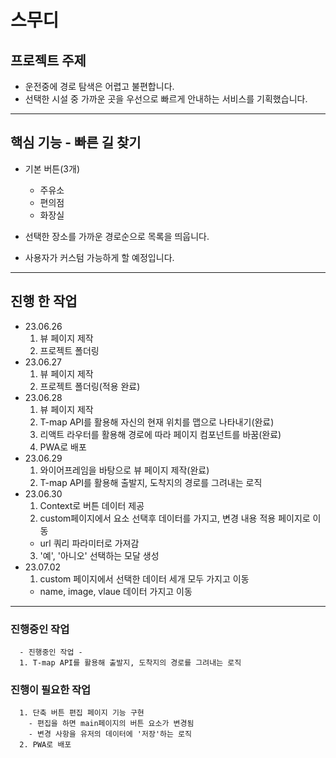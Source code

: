 # 스무디
## 프로젝트 주제
  * 운전중에 경로 탐색은 어렵고 불편합니다.
  * 선택한 시설 중 가까운 곳을 우선으로 빠르게 안내하는 서비스를 기획했습니다.
---
## 핵심 기능 - 빠른 길 찾기
* 기본 버튼(3개)
  * 주유소
  * 편의점
  * 화장실
* 선택한 장소를 가까운 경로순으로 목록을 띄웁니다.

* 사용자가 커스텀 가능하게 할 예정입니다.
---
## 진행 한 작업
* 23.06.26
  1. 뷰 페이지 제작
  2. 프로젝트 폴더링
* 23.06.27
  1. 뷰 페이지 제작
  2. 프로젝트 폴더링(적용 완료)
* 23.06.28
  1. 뷰 페이지 제작
  2. T-map API를 활용해 자신의 현재 위치를 맵으로 나타내기(완료)
  3. 리액트 라우터를 활용해 경로에 따라 페이지 컴포넌트를 바꿈(완료)
  4. PWA로 배포
* 23.06.29
  1. 와이어프레임을 바탕으로 뷰 페이지 제작(완료)
  2. T-map API를 활용해 출발지, 도착지의 경로를 그려내는 로직
* 23.06.30
  1. Context로 버튼 데이터 제공
  2. custom페이지에서 요소 선택후 데이터를 가지고, 변경 내용 적용 페이지로 이동
    - url 쿼리 파라미터로 가져감
  3. '예', '아니오' 선택하는 모달 생성
* 23.07.02
  1. custom 페이지에서 선택한 데이터 세개 모두 가지고 이동
    - name, image, vlaue 데이터 가지고 이동
---
### 진행중인 작업
```
  - 진행중인 작업 -
  1. T-map API를 활용해 출발지, 도착지의 경로를 그려내는 로직
```
### 진행이 필요한 작업
```
  1. 단축 버튼 편집 페이지 기능 구현
    - 편집을 하면 main페이지의 버튼 요소가 변경됨
    - 변경 사항을 유저의 데이터에 '저장'하는 로직
  2. PWA로 배포
```